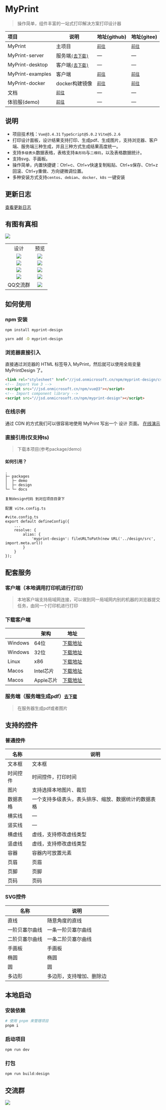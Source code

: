 # MyPrint

> 操作简单，组件丰富的一站式打印解决方案打印设计器

| 项目               | 说明                               | 地址(github)                                                | 地址(gitee)                                                |
|:-----------------|----------------------------------|-----------------------------------------------------------|----------------------------------------------------------|
| MyPrint          | 主项目                              | [`前往`](https://github.com/MyPrintDesign/myprint)          | [`前往`](https://gitee.com/MyPrintDesign/myprint)          |
| MyPrint-server   | 服务端[`(去下载)`](https://doc.myprint.top/guide/deploy/centos)                   | —                                                         | —                                                        |
| MyPrint-desktop  | 客户端[`(去下载)`](https://doc.myprint.top/guide/deploy/client)                   | —                                                         | —                                                        |
| MyPrint-examples | 客户端                              | [`前往`](https://github.com/MyPrintDesign/myprint-examples) | [`前往`](https://gitee.com/MyPrintDesign/myprint-examples) |
| MyPrint-docker   | docker构建镜像                       | [`前往`](https://github.com/MyPrintDesign/myprint-docker)   | [`前往`](https://gitee.com/MyPrintDesign/myprint-docker)   |
| 文档               | [`前往`](https://doc.myprint.top)  | —                                                         | —                                                        |
| 体验服(demo)        | [`前往`](https://demo.myprint.top) | —                                                         | —                                                        |

## 说明

* 项目技术栈：`Vue@3.4.31` `TypeScript@5.0.2` `Vite@5.2.6`
* 打印设计面板，设计结果支持打印、生成pdf、生成图片，支持浏览器、客户端、服务端三种生成，并且三种方式生成结果高度统一。
* 支持`多级表头`数据表格，表格支持`条形码`与`二维码`，以及表格数据统计。
* 支持svg、手画板。
* 操作简单，内置快捷键：Ctrl+c、Ctrl+v快速复制粘贴、Ctrl+s保存、Ctrl+z回滚、Ctrl+y重做、方向键微调位置。
* 多种安装方式支持`centos`、`debian`、`docker`、`k8s` 一键安装

## 更新日志
[查看更新日志](https://github.com/MyPrintDesign/myprint/blob/main/CHANGELOG.md)

## 有图有真相

<img src="readme/demo_main.png"/>
<table width="100%" align="center">

<tr>
<td align="center">设计</td>
<td align="center">预览</td>
</tr>

<tr>
<td align="center"><img src="https://raw.githubusercontent.com/MyPrintDesign/myprint/main/readme/order_design.png"/></td>
<td align="center"><img src="https://raw.githubusercontent.com/MyPrintDesign/myprint/main/readme/order_preview.png"/></td>
</tr>
<tr>
<td align="center"><img src="https://raw.githubusercontent.com/MyPrintDesign/myprint/main/readme/mail_design.png"/></td>
<td align="center"><img src="https://raw.githubusercontent.com/MyPrintDesign/myprint/main/readme/mail_preview.png"/></td>
</tr>
<tr>
<td align="center"><img src="https://raw.githubusercontent.com/MyPrintDesign/myprint/main/readme/client_design.png"/></td>
<td align="center"><img src="https://raw.githubusercontent.com/MyPrintDesign/myprint/main/readme/client_preview.png"/></td>
</tr>
<tr>
<td align="center"><img src="https://raw.githubusercontent.com/MyPrintDesign/myprint/main/readme/jj_design.png"/></td>
<td align="center"><img src="https://raw.githubusercontent.com/MyPrintDesign/myprint/main/readme/jj_preview.png"/></td>
</tr>
<tr>
<td align="center">QQ交流群</td>
<td align="center"><img src="https://raw.githubusercontent.com/MyPrintDesign/myprint/main/readme/qq.png"/></td>
</tr>
</table>

## 如何使用

### npm 安装

```sh [npm]
npm install myprint-design
```

```sh [yarn]
yarn add -D myprint-design
```

### 浏览器直接引入

直接通过浏览器的 HTML 标签导入 MyPrint，然后就可以使用全局变量 MyPrintDesign 了。

```html
<link rel="stylesheet" href="//jsd.onmicrosoft.cn/npm/myprint-design/css/styles/index.css" />
<!-- Import Vue 3 -->
<script src="//jsd.onmicrosoft.cn/npm/vue@3"></script>
<!-- Import component library -->
<script src="//jsd.onmicrosoft.cn/npm/myprint-design"></script>

```

### 在线示例

通过 CDN 的方式我们可以很容易地使用 MyPrint 写出一个 设计 页面。 [在线演示](https://codepen.io/chushenshen/pen/BagYjLo)

### 直接引用(仅支持ts)

> 下载本项目(参考package/demo)

#### 如何引用？

```
.
├─ packages
│  ├─ demo
│  ├─ design
└─ └─ docs

复制design代码 到对应项目目录下

配置 vite.config.ts

#vite.config.ts
export default defineConfig({
    ...
    resolve: {
        alias: {
            'myprint-design': fileURLToPath(new URL('../design/src', import.meta.url))
        }
    }
});
```

## 配套服务

### 客户端（本地调用打印机进行打印）

> 本地客户端支持局域网连接，可以做到同一局域网内别的机器的浏览器提交任务，由同一个打印机进行打印

### 下载客户端

|         | 架构      |                                 地址                                  |
|---------|---------|:-------------------------------------------------------------------:|
| Windows | 64位     |       [下载地址](https://file.cfcss.top/MyPrint-Windows-x64-latest.exe)       |
| Windows | 32位     |    [下载地址](https://file.cfcss.top/MyPrint-Windows-ia32-latest.exe)    |
| Linux   | x86     | [下载地址](https://file.cfcss.top/MyPrint-Linux-x86_64-latest.AppImage)  |
| Macos   | Intel芯片 |      [下载地址](https://file.cfcss.top/MyPrint-Mac-x64-latest.dmg)       |
| Macos   | Apple芯片 |     [下载地址](https://file.cfcss.top/MyPrint-Mac-arm64-latest.dmg)      |

### 服务端（服务端生成pdf）[`去下载`](https://file.cfcss.top/myprint-server.zip)

> 在服务器生成pdf或者图片

## 支持的控件

### 普通控件

| 名称   | 说明                         |
|------|----------------------------|
| 文本框  | 文本框                        |
| 时间控件 | 时间控件，打印时间                  |
| 图片   | 支持选择本地图片、裁剪                |
| 数据表格 | 一个支持多级表头，表头排序、缩放、数据统计的数据表格 |
| 横实线  | —                          |
| 竖实线  | —                          |
| 横虚线  | 虚线，支持修改虚线类型                |
| 竖虚线  | 虚线，支持修改虚线类型                |
| 容器   | 容器内可放置元素                   |
| 页眉   | 页眉                         |
| 页脚   | 页脚                         |
| 页码   | 页码                         |

### SVG控件

| 名称      | 说明           |
|---------|--------------|
| 直线      | 随意角度的直线      |
| 一阶贝塞尔曲线 | 一条一阶贝塞尔曲线    |
| 二阶贝塞尔曲线 | 一条二阶贝塞尔曲线    |
| 手画板     | 手画板          |
| 椭圆      | 椭圆           |
| 圆       | 圆            |
| 多边形     | 多边形，支持增加、删除边 |

## 本地启动

### 安装依赖

```sh
# 使用 pnpm 来管理项目
pnpm i
```

### 启动项目

```sh
npm run dev
```

### 打包

```sh
npm run build:design
```

## 交流群

<img src="readme/qq.png"/>
